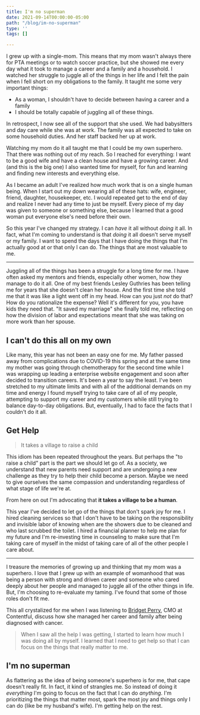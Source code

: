 ```yaml
---
title: I'm no superman
date: 2021-09-14T00:00:00-05:00
path: "/blog/im-no-superman"
type: ''
tags: []

---
```

I grew up with a single-mom. This means that my mom wasn't always there for PTA meetings or to watch soccer practice, but she showed me every day what it took to manage a career and a family and a household. I watched her struggle to juggle all of the things in her life and I felt the pain when I fell short on my obligations to the family. It taught me some very important things:

* As a woman, I shouldn't have to decide between having a career and a family
* I should be totally capable of juggling all of these things.

In retrospect, I now see all of the support that she used. We had babysitters and day care while she was at work. The family was all expected to take on some household duties. And her staff backed her up at work. 

Watching my mom do it all taught me that I could be my own superhero. That there was nothing out of my reach. So I reached for everything: I want to be a good wife and have a clean house and have a growing career. And (and this is the big one) I also wanted time for myself, for fun and learning and finding new interests and everything else. 

As I became an adult I've realized how much work that is on a single human being. When I start out my down wearing all of these hats: wife, engineer, friend, daughter, housekeeper, etc. I would repeated get to the end of day and realize I never had any time to just be myself. Every piece of my day was given to someone or something else, because I learned that a good woman put everyone else's need before their own. 

So this year I've changed my strategy. I can _have_ it all without _doing_ it all. In fact, what I'm coming to understand is that _doing_ it all doesn't serve myself or my family. I want to spend the days that I have doing the things that I'm actually good at or that only I can do. The things that are most valuable to me. 

***

Juggling all of the things has been a struggle for a long time for me. I have often asked my mentors and friends, especially other women, how they manage to do it all. One of my best friends Lesley Guthries has been telling me for years that she doesn't clean her house. And the first time she told me that it was like a light went off in my head. How can you just _not_ do that? How do you rationalize the expense? Well it's different for you, you have kids they need that. "It saved my marriage" she finally told me, reflecting on how the division of labor and expectations meant that she was taking on more work than her spouse. 

## I can't do this all on my own

Like many, this year has not been an easy one for me. My father passed away from complications due to COVID-19 this spring and at the same time my mother was going through chemotherapy for the second time while I was wrapping up leading a enterprise website engagement and soon after decided to transition careers. It's been a year to say the least. I've been stretched to my ultimate limits and with all of the additional demands on my time and energy I found myself trying to take care of all of my people, attempting to support my career and my customers while still trying to balance day-to-day obligations. But, eventually, I had to face the facts that I couldn't do it all. 

## Get Help

> It takes a village to raise a child

This idiom has been repeated throughout the years. But perhaps the "to raise a child" part is the part we should let go of. As a society, we understand that new parents need support and are undergoing a new challenge as they try to help their child become a person. Maybe we need to give ourselves the same compassion and understanding regardless of what stage of life we're at. 

From here on out I'm advocating that **it takes a village to be a human**. 

This year I've decided to let go of the things that don't spark joy for me. I hired cleaning services so that I don't have to be taking on the responsibility and invisible labor of knowing when are the showers due to be cleaned and who last scrubbed the toilet. I hired a financial planner to help me plan for my future and I'm re-investing time in counseling to make sure that I'm taking care of myself in the midst of taking care of all of the other people I care about. 

***

I treasure the memories of growing up and thinking that my mom was a superhero. I love that I grew up with an example of womanhood that was being a person with strong and driven career and someone who cared deeply about her people and managed to juggle all of the other things in life. But, I'm choosing to re-evaluate my taming. I've found that some of those roles don't fit me. 

This all crystalized for me when I was listening to [Bridget Perry](https://www.contentful.com/blog/author/bridget-perry/), CMO at Contentful, discuss how she managed her career and family after being diagnosed with cancer. 

> When I saw all the help I was getting, I started to learn how much I was doing all by myself. I learned that I need to get help so that I can focus on the things that really matter to me. 

## I'm no superman

As flattering as the idea of being someone's superhero is for me, that cape doesn't really fit. In fact, it kind of strangles me. So instead of doing it _everything_ I'm going to focus on the fact that I can do _anything_. I'm prioritizing the things that matter most, spark the most joy and things only I can do (like be my husband's wife). I'm getting help on the rest. 